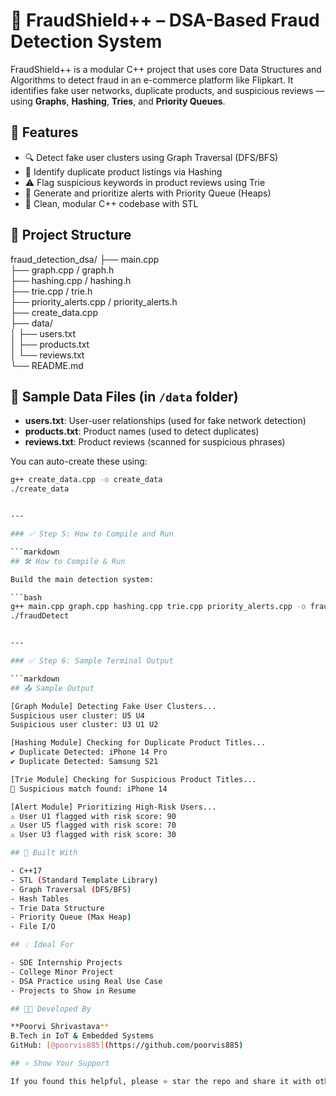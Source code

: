 # 🚨 FraudShield++ – DSA-Based Fraud Detection System

FraudShield++ is a modular C++ project that uses core Data Structures and Algorithms to detect fraud in an e-commerce platform like Flipkart. It identifies fake user networks, duplicate products, and suspicious reviews — using **Graphs**, **Hashing**, **Tries**, and **Priority Queues**.

## 🎯 Features

- 🔍 Detect fake user clusters using Graph Traversal (DFS/BFS)
- 🧬 Identify duplicate product listings via Hashing
- ⚠️ Flag suspicious keywords in product reviews using Trie
- 🚨 Generate and prioritize alerts with Priority Queue (Heaps)
- 🧩 Clean, modular C++ codebase with STL

## 📁 Project Structure

fraud_detection_dsa/
├── main.cpp  
├── graph.cpp / graph.h  
├── hashing.cpp / hashing.h  
├── trie.cpp / trie.h  
├── priority_alerts.cpp / priority_alerts.h  
├── create_data.cpp  
├── data/  
│   ├── users.txt  
│   ├── products.txt  
│   └── reviews.txt  
└── README.md

## 🧪 Sample Data Files (in `/data` folder)

- **users.txt**: User-user relationships (used for fake network detection)
- **products.txt**: Product names (used to detect duplicates)
- **reviews.txt**: Product reviews (scanned for suspicious phrases)

You can auto-create these using:

```bash
g++ create_data.cpp -o create_data
./create_data


---

### ✅ Step 5: How to Compile and Run

```markdown
## 🛠️ How to Compile & Run

Build the main detection system:

```bash
g++ main.cpp graph.cpp hashing.cpp trie.cpp priority_alerts.cpp -o fraudDetect
./fraudDetect


---

### ✅ Step 6: Sample Terminal Output

```markdown
## 📤 Sample Output

[Graph Module] Detecting Fake User Clusters...  
Suspicious user cluster: U5 U4  
Suspicious user cluster: U3 U1 U2  

[Hashing Module] Checking for Duplicate Product Titles...  
✔️ Duplicate Detected: iPhone 14 Pro  
✔️ Duplicate Detected: Samsung S21  

[Trie Module] Checking for Suspicious Product Titles...  
🚨 Suspicious match found: iPhone 14  

[Alert Module] Prioritizing High-Risk Users...  
⚠️ User U1 flagged with risk score: 90  
⚠️ User U5 flagged with risk score: 70  
⚠️ User U3 flagged with risk score: 30

## 🧠 Built With

- C++17
- STL (Standard Template Library)
- Graph Traversal (DFS/BFS)
- Hash Tables
- Trie Data Structure
- Priority Queue (Max Heap)
- File I/O

## 💡 Ideal For

- SDE Internship Projects
- College Minor Project
- DSA Practice using Real Use Case
- Projects to Show in Resume

## 👩‍💻 Developed By

**Poorvi Shrivastava**  
B.Tech in IoT & Embedded Systems  
GitHub: [@poorvis885](https://github.com/poorvis885)

## ⭐ Show Your Support

If you found this helpful, please ⭐ star the repo and share it with others!

